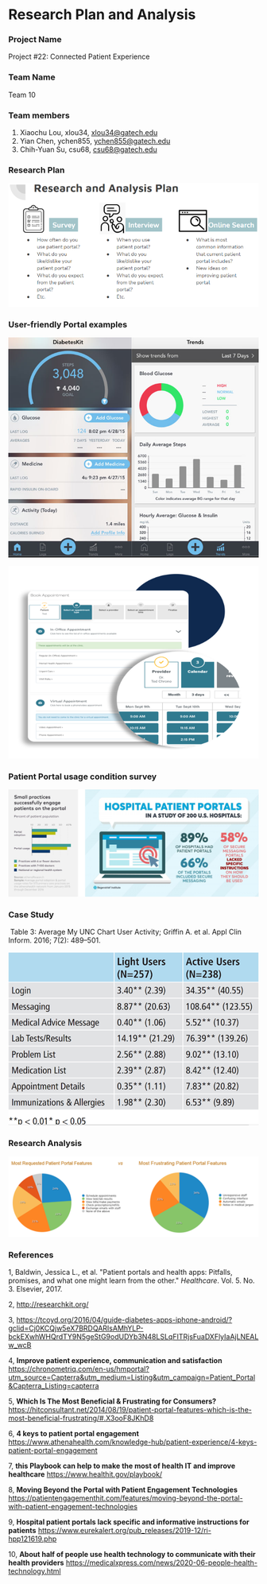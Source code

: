 # Research Plan and Analysis

### Project Name

Project #22: Connected Patient Experience

### Team Name

Team 10

### Team members

1. Xiaochu Lou, xlou34, xlou34@gatech.edu
2. Yian Chen, ychen855, ychen855@gatech.edu
3. Chih-Yuan Su, csu68, csu68@gatech.edu

### Research Plan

![ResearchPlan](.\images\ResearchPlan.png)

### User-friendly Portal examples

![Example1](.\images\Example1.png)

![Example2](.\images\Example2.png)

### Patient Portal usage condition survey

![Usage_survey](.\images\Usage_survey.png)

### Case Study

​                             Table 3: Average My UNC Chart User Activity; Griffin A. et al. Appl Clin Inform. 2016; 7(2): 489–501.

![Case1](.\images\Case1.png)

### Research Analysis

![Analysis1](.\images\Analysis1.png)

### References

1, Baldwin, Jessica L., et al. "Patient portals and health apps: Pitfalls, promises, and what one might learn from the other." *Healthcare*. Vol. 5. No. 3. Elsevier, 2017.

2, http://researchkit.org/

3, https://tcoyd.org/2016/04/guide-diabetes-apps-iphone-android/?gclid=Cj0KCQjw5eX7BRDQARIsAMhYLP-bckEXwhWHQrdTY9N5geStG9odUDYb3N48LSLqFITRjsFuaDXFlyIaAjLNEALw_wcB

4, **Improve patient experience, communication and satisfaction** https://chronometriq.com/en-us/hmportal?utm_source=Capterra&utm_medium=Listing&utm_campaign=Patient_Portal&Capterra_Listing=capterra

5, **Which Is The Most Beneficial & Frustrating for Consumers?** https://hitconsultant.net/2014/08/19/patient-portal-features-which-is-the-most-beneficial-frustrating/#.X3ooF8JKhD8

6, **4 keys to patient portal engagement** https://www.athenahealth.com/knowledge-hub/patient-experience/4-keys-patient-portal-engagement

7, **this Playbook can help to make the most of health IT and improve healthcare** https://www.healthit.gov/playbook/

8, **Moving Beyond the Portal with Patient Engagement Technologies** https://patientengagementhit.com/features/moving-beyond-the-portal-with-patient-engagement-technologies

9, **Hospital patient portals lack specific and informative instructions for patients** https://www.eurekalert.org/pub_releases/2019-12/ri-hpp121619.php

10, **About half of people use health technology to communicate with their health providers** https://medicalxpress.com/news/2020-06-people-health-technology.html

